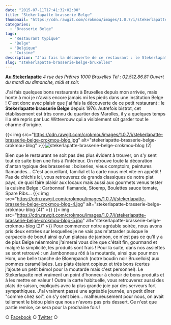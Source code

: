 ```yaml
---
date: "2015-07-11T17:41:32+02:00"
title: "Stekerlapatte brasserie Belge"
thumbnail: "https://cdn.rawgit.com/crokmou/images/1.0.7/i/stekerlapatte-brasserie-belge-crokmou-blog-1.jpg"
categories:
  - "Brasserie Belge"
tags:
  - "Restaurant typique"
  - "Belge"
  - "Belgique"
  - "Cuisine"
description: "J'ai fais la découverte de ce restaurant : le Stekerlapatte brasserie Belge depuis 1976... cet établissement est très connu du quartier des Marolles..."
slug: "stekerlapatte-brasserie-belge-bruxelles"
---
```


**[Au Stekerlapatte](http://www.austekerlapatte.be/)** _4 rue des Prêtres_ _1000 Bruxelles_ _Tel : 02.512.86.81_ _Ouvert du mardi au dimanche, midi et soir._

J'ai fais quelques bons restaurants à Bruxelles depuis mon arrivée, mais honte à moi je n'avais encore jamais mi les pieds dans une institution Belge ! C'est donc avec plaisir que j'ai fais la découverte de ce petit restaurant : le **Stekerlapatte brasserie Belge** depuis 1976\. Autrefois bistrot, cet établissement est très connu du quartier des Marolles, il y a quelques temps il a été repris par Luc Wittevrouw qui a visiblement sût garder tout le charme d'origine.

{{< img src="https://cdn.rawgit.com/crokmou/images/1.0.7/i/stekerlapatte-brasserie-belge-crokmou-blog.jpg" alt="stekerlapatte-brasserie-belge-crokmou-blog" >}}![stekerlapatte-brasserie-belge-crokmou-blog (2)](https://cdn.rawgit.com/crokmou/images/1.0.7/i/stekerlapatte-brasserie-belge-crokmou-blog-2.jpg)

Bien que le restaurant ne soit pas des plus évident à trouver, on s'y sent tout de suite bien une fois à l'intérieur. On retrouve toute la décoration d'antan typique des brasseries : boiseries, vieux comptoirs, peintures flamandes... C'est accueillant, familial et la carte nous met vite en appétit ! Pas de chichis ici, vous retrouverez de grands classiques de notre plat pays, de quoi faire plaisir aux locaux mais aussi aux gourmets venus tester la cuisine Belge : Carbonnat' flamande, Stoemp, Boulettes sauce tomate, Spare Ribs... {{< img src="https://cdn.rawgit.com/crokmou/images/1.0.7/i/stekerlapatte-brasserie-belge-crokmou-blog-4.jpg" alt="stekerlapatte-brasserie-belge-crokmou-blog (4)" >}} {{< img src="https://cdn.rawgit.com/crokmou/images/1.0.7/i/stekerlapatte-brasserie-belge-crokmou-blog-5.jpg" alt="stekerlapatte-brasserie-belge-crokmou-blog (2)" >}} Pour commencer notre agréable soirée, nous avons pris deux entrées sur lesquelles je ne vais pas m'attarder puisque le carpaccio de boeuf ainsi qu'un plateau de jambon, ce n'est pas ce qu'il y a de plus Belge néanmoins j'aimerai vous dire que c'était fin, gourmand et malgré la simplicité, les produits sont frais ! Pour la suite, dans nos assiettes se sont retrouvé : un Jambonneau rôti à la moutarde, ainsi que pour mon Hom, une belle tranche de Bloempanch (notre boudin noir Bruxellois) aux pommes caramélisées. Les plats étaient copieux et très bons (certes j'ajoute un petit bémol pour la moutarde mais c'est personnel). Le Stekerlapatte met vraiment un point d'honneur à choisir de bons produits et à les mettre en valeur ! Outre la carte habituelle, vous retrouverez aussi des plats de saison, expliqués avec la plus grande joie par des serveurs fort sympathiques. J'ai vraiment passé une agréable journée, un petit dîner "comme chez soi", on s'y sent bien... malheureusement pour nous, on avait tellement le bidou plein que nous n'avons pas pris dessert. Ce n'est que partie remise, ce sera pour la prochaine fois !

○ [Facebook](https://www.facebook.com/crokmou.blog) ○ [Twitter](https://twitter.com/Crokmou) ○
